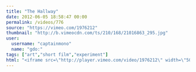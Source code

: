 ```yaml
---
title: "The Hallway"
date: 2012-06-05 18:58:47 00:00
permalink: /videos/776
source: "https://vimeo.com/1976212"
thumbnail: "http://b.vimeocdn.com/ts/210/168/21016863_295.jpg"
user:
  username: "captainmono"
  name: "gdo:"
tags: ["art","short film","experiment"]
html: "<iframe src=\"http://player.vimeo.com/video/1976212\" width=\"504\" height=\"380\" frameborder=\"0\" webkitAllowFullScreen mozallowfullscreen allowFullScreen></iframe>"
---
```


